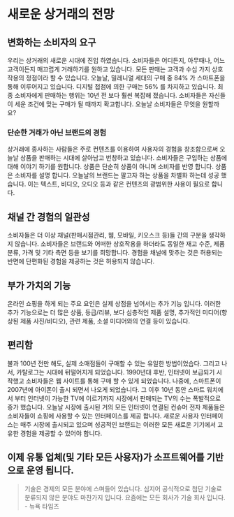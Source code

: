 # 새로운 상거래의 전망

## 변화하는 소비자의 요구

우리는 상거래의 새로운 시대에 진입 하였습니다. 소비자들은 어디든지, 아무때나, 어느 고객이든지 매끄럽게 거래하기를 원하고 있습니다. 모든 판매는 고객과 수십 가지 상호 작용의 정점이라 할 수 있습니다. 오늘날, 밀레니얼 세대의 구매 중 84% 가 스마트폰을 통해 이루어지고 있습니다. 디지털 접점에 의한 구매는 56% 를 차지하고 있습니다. 최종 소비자에게 판매하는 행위는 10년 전 보다 훨씬 복잡해 졌습니다. 소비자들은 자신들이 세운 조건에 맞는 구매가 될 때까지 확고합니다. 오늘날 소비자들은 무엇을 원할까요?

### 단순한 거래가 아닌 브랜드의 경험

상거래에 종사하는 사람들은 주로 컨텐츠를 이용하여 사용자의 경험을 창조함으로써 오늘날 상품을 판매하는 시대에 살아남고 번창하고 있습니다. 소비자들은 구입하는 상품에 대해 이야기 하기를 원합니다. 상품은 단순히 상품이 아니며 소비자를 반영 합니다. 상품은 소비자를 설명 합니다. 오늘날의 브랜드는 팔고자 하는 상품을 차별화 하는데 성공 했습니다. 이는 텍스트, 비디오, 오디오 등과 같은 컨텐츠의 광범위한 사용이 필요로 합니다.

## 채널 간 경험의 일관성

소비자들은 더 이상 채널(판매시점관리, 웹, 모바일, 키오스크 등)들 간의 구분을 생각하지 않습니다. 소비자들은 브랜드와 어떠한 상호작용을 하더라도 동일한 재고 수준, 제품 분류, 가격 및 기타 측면 등을 보기를 희망합니다. 경험을 채널에 맞추는 것은 허용되는 반면에 단편화된 경험을 제공하는 것은 허용되지 않습니다.

## 부가 가치의 기능

온라인 쇼핑을 하게 되는 주요 요인은 실제 상점을 넘어서는 추가 기능 입니다. 이러한 추가 기능으로는 더 많은 상품, 등급/리뷰, 보다 심층적인 제품 설명, 추가적인 미디어(향상된 제품 사진/비디오), 관련 제품, 소셜 미디어와의 연결 등이 있습니다.

## 편리함

불과 100년 전만 해도, 실제 소매점들이 구매할 수 있는 유일한 방법이었습다. 그리고 나서, 카탈로그는 시대에 뒤떨어지게 되었습니다. 1990년대 후반, 인터넷이 보급되기 시작했고 소비자들은 웹 사이트를 통해 구매 할 수 있게 되었습니다. 나중에, 스마트폰이 2007년에 아이폰이 출시 되면서 나오게 되었습니다. 그 이후 10년 동안 스마트 워치에서 부터 인터넷이 가능한 TV에 이르기까지 시장에서 판매되는 TV의 수는 폭발적으로 증가 했습니다. 오늘날 시장에 출시된 거의 모든 인터넷이 연결된 컨슈머 전자 제품들은 소비자들이 쇼핑에 사용할 수 있는 인터페이스를 제공 합니다. 새로운 사용자 인터페이스는 매주 시장에 출시되고 있으며 성공적인 브랜드는 이러한 모든 새로운 기기에서 고유한 경험을 제공할 수 있어야 합니다.

## 이제 유통 업체(및 기타 모든 사용자)가 소프트웨어를 기반으로 운영 됩니다.

> 기술은 경제의 모든 분야에 스며들어 있습니다. 심지어 공식적으로 첨단 기술로 분류되지 않은 분야도 마찬가지 입니다. 요즘에는 모든 회사가 기술 회사 입니다. - 뉴욕 타임즈

